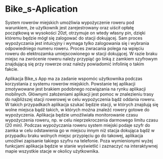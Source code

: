 # Bike_s-Aplication
System rowerów miejskich umożliwia wypożyczenie roweru pod warunkiem, że użytkownik jest zarejestrowany oraz uiścił opłatę początkową w wysokości 20zł, otrzymuje on wtedy własny pin, dzięki któremu będzie mógł się zalogować do stacji dokującej. Sam proces wypożyczania jest intuicyjny i wymaga tylko zalogowania się i wybrania odpowiedniego numeru roweru. Proces zwracania polega na wpięciu roweru do elektrozamka umiejscowionego w stacji dokującej. W razie braku miejsc na zwrócenie roweru należy przypiąć go linką z zamkiem szyfrowym znajdującą się przy rowerze oraz należy powiadomić infolinię o takim fakcie.

Aplikacja Bike_s App ma za zadanie wspomóc użytkownika podczas korzystania z systemu rowerów miejskich. Powstanie tej aplikacji zmotywowane jest brakiem podobnego rozwiązania na rynku aplikacji mobilnych. Głównymi założeniami aplikacji jest pomoc w znalezieniu trasy do najbliższej stacji rowerowej w celu wypożyczenia bądź oddania roweru. W takich przypadkach aplikacja szukać będzie stacji, w których znajdują się wolne miejsca bądź takich, w których można znaleźć rowery gotowe do wypożyczenia. Aplikacja będzie umożliwiała monitorowanie czasu wypożyczenia roweru, np. w celu nieprzekroczenia darmowego limitu czasu (20 min). Podczas wypożyczania roweru system miejski podaje szyfr do zamka w celu odstawienia go w miejscu innym niż stacja dokująca bądź w przypadku braku wolnych miejsc przypięciu go do takowej, aplikacja umożliwi zapisanie takiego szyfru na telefonie. Poza wymienionymi wyżej funkcjami aplikacja będzie w stanie wyświetlić i zaznaczyć na interaktywnej mapie wszystkie stacje w okolicy użytkownika.
